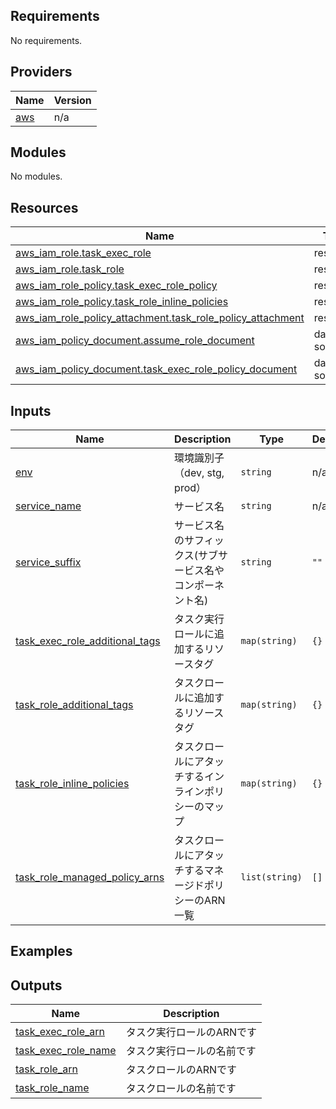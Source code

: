 <!-- BEGIN_TF_DOCS -->
## Requirements

No requirements.
## Providers

| Name | Version |
|------|---------|
| <a name="provider_aws"></a> [aws](#provider\_aws) | n/a |
## Modules

No modules.
## Resources

| Name | Type |
|------|------|
| [aws_iam_role.task_exec_role](https://registry.terraform.io/providers/hashicorp/aws/latest/docs/resources/iam_role) | resource |
| [aws_iam_role.task_role](https://registry.terraform.io/providers/hashicorp/aws/latest/docs/resources/iam_role) | resource |
| [aws_iam_role_policy.task_exec_role_policy](https://registry.terraform.io/providers/hashicorp/aws/latest/docs/resources/iam_role_policy) | resource |
| [aws_iam_role_policy.task_role_inline_policies](https://registry.terraform.io/providers/hashicorp/aws/latest/docs/resources/iam_role_policy) | resource |
| [aws_iam_role_policy_attachment.task_role_policy_attachment](https://registry.terraform.io/providers/hashicorp/aws/latest/docs/resources/iam_role_policy_attachment) | resource |
| [aws_iam_policy_document.assume_role_document](https://registry.terraform.io/providers/hashicorp/aws/latest/docs/data-sources/iam_policy_document) | data source |
| [aws_iam_policy_document.task_exec_role_policy_document](https://registry.terraform.io/providers/hashicorp/aws/latest/docs/data-sources/iam_policy_document) | data source |
## Inputs

| Name | Description | Type | Default | Required |
|------|-------------|------|---------|:--------:|
| <a name="input_env"></a> [env](#input\_env) | 環境識別子（dev, stg, prod） | `string` | n/a | yes |
| <a name="input_service_name"></a> [service\_name](#input\_service\_name) | サービス名 | `string` | n/a | yes |
| <a name="input_service_suffix"></a> [service\_suffix](#input\_service\_suffix) | サービス名のサフィックス(サブサービス名やコンポーネント名) | `string` | `""` | no |
| <a name="input_task_exec_role_additional_tags"></a> [task\_exec\_role\_additional\_tags](#input\_task\_exec\_role\_additional\_tags) | タスク実行ロールに追加するリソースタグ | `map(string)` | `{}` | no |
| <a name="input_task_role_additional_tags"></a> [task\_role\_additional\_tags](#input\_task\_role\_additional\_tags) | タスクロールに追加するリソースタグ | `map(string)` | `{}` | no |
| <a name="input_task_role_inline_policies"></a> [task\_role\_inline\_policies](#input\_task\_role\_inline\_policies) | タスクロールにアタッチするインラインポリシーのマップ | `map(string)` | `{}` | no |
| <a name="input_task_role_managed_policy_arns"></a> [task\_role\_managed\_policy\_arns](#input\_task\_role\_managed\_policy\_arns) | タスクロールにアタッチするマネージドポリシーのARN一覧 | `list(string)` | `[]` | no |
## Examples
## Outputs

| Name | Description |
|------|-------------|
| <a name="output_task_exec_role_arn"></a> [task\_exec\_role\_arn](#output\_task\_exec\_role\_arn) | タスク実行ロールのARNです |
| <a name="output_task_exec_role_name"></a> [task\_exec\_role\_name](#output\_task\_exec\_role\_name) | タスク実行ロールの名前です |
| <a name="output_task_role_arn"></a> [task\_role\_arn](#output\_task\_role\_arn) | タスクロールのARNです |
| <a name="output_task_role_name"></a> [task\_role\_name](#output\_task\_role\_name) | タスクロールの名前です |
<!-- END_TF_DOCS -->
